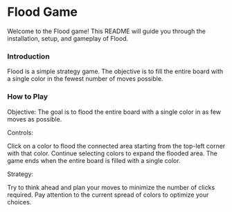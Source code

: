 # Flood Game
Welcome to the Flood game! This README will guide you through the installation, setup, and gameplay of Flood.

### Introduction  
Flood is a simple strategy game. The objective is to fill the entire board with a single color in the fewest number of moves possible.

### How to Play
Objective: The goal is to flood the entire board with a single color in as few moves as possible.  

Controls:  


Click on a color to flood the connected area starting from the top-left corner with that color. Continue selecting colors to expand the flooded area. The game ends when the entire board is filled with a single color.  

Strategy:

Try to think ahead and plan your moves to minimize the number of clicks required. Pay attention to the current spread of colors to optimize your choices.
